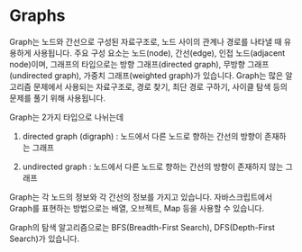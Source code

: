 # Graphs

Graph는 노드와 간선으로 구성된 자료구조로, 노드 사이의 관계나 경로를 나타낼 때 유용하게 사용됩니다. 주요 구성 요소는 노드(node), 간선(edge), 인접 노드(adjacent node)이며, 그래프의 타입으로는 방향 그래프(directed graph), 무방향 그래프(undirected graph), 가중치 그래프(weighted graph)가 있습니다. Graph는 많은 알고리즘 문제에서 사용되는 자료구조로, 경로 찾기, 최단 경로 구하기, 사이클 탐색 등의 문제를 풀기 위해 사용됩니다.

Graph는 2가지 타입으로 나뉘는데

1. directed graph (digraph) : 노드에서 다른 노드로 향하는 간선의 방향이 존재하는 그래프

2. undirected graph : 노드에서 다른 노드로 향하는 간선의 방향이 존재하지 않는 그래프

Graph는 각 노드의 정보와 각 간선의 정보를 가지고 있습니다.
자바스크립트에서 Graph를 표현하는 방법으로는 배열, 오브젝트, Map 등을 사용할 수 있습니다.

Graph의 탐색 알고리즘으로는 BFS(Breadth-First Search), DFS(Depth-First Search)가 있습니다.
